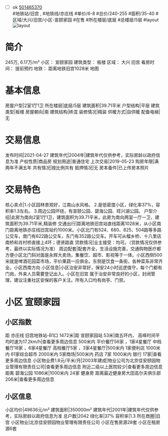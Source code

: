 - [ ] ok [501465370](https://bj.5i5j.com/ershoufang/501465370.html)  
 #地铁站/旧宫 ,  #地铁线/亦庄线
#单价/6-8 #总价/240-255 #面积/35-40   #区域/大兴/旧宫/小区-宣颐家园 #在售 #所在楼层/底层 #总楼层/5层 #layout 
![layout](http://image2a.5i5j.com/bdir/layout/fd378c78fda649c88a01e78aee807c31.jpg_P5.jpg) 
# 简介 
 245万,  6.17万/m² 
小区： 宣颐家园
建筑类型： 板楼
区域： 大兴 旧宫
看房时间： 提前预约
地铁： 距离地铁旧宫1028米 地图
# 基本信息 
 房屋户型|2室1厅1卫
所在楼层|底层/5层
建筑面积|39.71平米
户型结构|平层
建筑类型|板楼
房屋朝向|南
建筑结构|砖混
装修情况|精装
供暖方式|自供暖
配备电梯|无
# 交易信息 
 发布时间|2021-04-27
建筑年代|2004年|建筑年代仅供参考，实际房龄以政府信息为准
产权性质|商品房
规划用途|普通住宅
上次交易|2019-05-23
购房年限|满两年不满五年
共有情况|按比例共有
抵押情况|无
房本备件|已上传房本照片
# 交易特色 
 核心卖点|1.小区园林景观好，江南山水风格。
2.是低密度小区，绿化率37%，容积率1.3左右。
3.周边公园环绕，有宣颐公园、碧海公园、旺兴湖公园。
户型介绍|此房为南向2室1厅1卫，建筑面积为39.71平米，此房为南向两室一厅一卫，建筑面积为39.71平米,精装修
交通出行|距离地铁旧宫站直线距离1028米，从小区南门距离地铁亦庄线旧宫站约1000米。小区北门有524、680、825、504路等多路公交车，南门有622路公交车，东门有352路公交车。开车可从榴乡桥、十八里店南桥和肖村桥直接上4环；德贤路直
贷款情况|业主接受：均可。（贷款情况仅供参考，最终以实际情况为准）
周边配套|配套齐全，生活设施完善，交通购物医疗都方便小区北门斜对面是永辉大卖场，集餐饮、超市、影视等于一体。小区西侧500米就是啤酒花园菜市场，平价果蔬一应俱全。东侧是饮食一条街，各种菜系非常齐全。小区西南方向
小区信息|小区治安非常好，保安24小时巡逻值守，每个门都有门岗，外来人员需要登记出入。小区在旧宫  属于治安非常良好的小区，封闭管理，建议注重社区安保的客户关注。所有入口均有岗亭、门禁。
# 小区 宣颐家园
## 小区指数 
 距 亦庄线 旧宫地铁站-B1口 1472米|距 宣颐家园站 53米|南五环内， 高峰时间平均时速为17.2km/h|查看更多周边信息
500米内 平价餐厅56家 ，1家4星餐厅
中档餐厅18家 ，6家4星餐厅
高档餐厅5家 ，3家4星餐厅|500米内 1家便利店
1000米内 61家综合超市
2000米内 5家商场|500米内 药店 7家
1000米内 银行 17家|查看更多周边信息
小区物业费1.8元/平米/月|2003年建成|物业公司为北京佳安颐园物业管理有限责任公司|查看更多周边信息
附近二级以上医院较少|查看更多周边信息
距离 碧海公园 1086米|1000米内 24家 健身房
距离最近健身房大田高尔夫俱乐部 206米|查看更多周边信息
## 小区信息 
 小区均价|49636元/m²
建筑面积|350000m²
建筑年代|2001年|建筑年代仅供参考，实际房龄以政府信息为准
总户数|2042
绿化率|37%
容积率|1.3
所在商圈|旧宫
小区物业|北京佳安颐园物业管理有限责任公司
小区在售房源28套
小区在租房源6套
